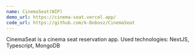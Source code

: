 ```yaml
---
name: CinemaSeat(WIP)
demo_url: https://cinema-seat.vercel.app/
code_url: https://github.com/k-Dobosz/CinemaSeat
---
```


CinemaSeat is a cinema seat reservation app. Used technologies: NextJS, Typescript, MongoDB
